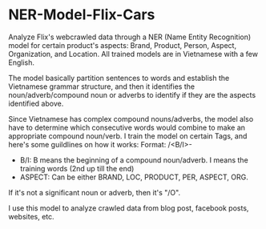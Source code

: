 # NER-Model-Flix-Cars

Analyze Flix's webcrawled data through a NER (Name Entity Recognition) model for certain product's aspects: Brand, Product, Person, Aspect, Organization, and Location. All trained models are in Vietnamese with a few English.

The model basically partition sentences to words and establish the Vietnamese grammar structure, and then it identifies the noun/adverb/compound noun or adverbs to identify if they are the aspects identified above.

Since Vietnamese has complex compound nouns/adverbs, the model also have to determine which consecutive words would combine to make an appropriate compound noun/verb. I train the model on certain Tags, and here's some guildlines on how it works:
Format: /<B/I>-<ASPECT>
- B/I: B means the beginning of a compound noun/adverb. I means the training words (2nd up till the end)
- ASPECT: Can be either BRAND, LOC, PRODUCT, PER, ASPECT, ORG.

If it's not a significant noun or adverb, then it's "/O".

I use this model to analyze crawled data from blog post, facebook posts, websites, etc.
